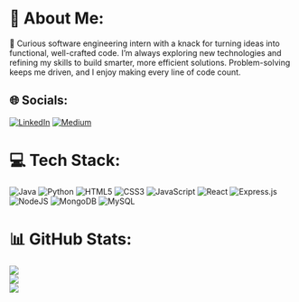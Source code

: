 # 💫 About Me:
🔭 Curious software engineering intern with a knack for turning ideas into functional, well-crafted code. I’m always exploring new technologies and refining my skills to build smarter, more efficient solutions. Problem-solving keeps me driven, and I enjoy making every line of code count.


## 🌐 Socials:
[![LinkedIn](https://img.shields.io/badge/LinkedIn-%230077B5.svg?logo=linkedin&logoColor=white)](https://linkedin.com/in/https://www.linkedin.com/in/nethmi-gamage/) [![Medium](https://img.shields.io/badge/Medium-12100E?logo=medium&logoColor=white)](https://medium.com/@//TODO) 

# 💻 Tech Stack:
![Java](https://img.shields.io/badge/java-%23ED8B00.svg?style=for-the-badge&logo=openjdk&logoColor=white) ![Python](https://img.shields.io/badge/python-3670A0?style=for-the-badge&logo=python&logoColor=ffdd54) ![HTML5](https://img.shields.io/badge/html5-%23E34F26.svg?style=for-the-badge&logo=html5&logoColor=white) ![CSS3](https://img.shields.io/badge/css3-%231572B6.svg?style=for-the-badge&logo=css3&logoColor=white) ![JavaScript](https://img.shields.io/badge/javascript-%23323330.svg?style=for-the-badge&logo=javascript&logoColor=%23F7DF1E) ![React](https://img.shields.io/badge/react-%2320232a.svg?style=for-the-badge&logo=react&logoColor=%2361DAFB) ![Express.js](https://img.shields.io/badge/express.js-%23404d59.svg?style=for-the-badge&logo=express&logoColor=%2361DAFB) ![NodeJS](https://img.shields.io/badge/node.js-6DA55F?style=for-the-badge&logo=node.js&logoColor=white) ![MongoDB](https://img.shields.io/badge/MongoDB-%234ea94b.svg?style=for-the-badge&logo=mongodb&logoColor=white) ![MySQL](https://img.shields.io/badge/mysql-4479A1.svg?style=for-the-badge&logo=mysql&logoColor=white)
# 📊 GitHub Stats:
![](https://github-readme-stats.vercel.app/api?username=Nethmi11&theme=nightowl&hide_border=false&include_all_commits=true&count_private=false)<br/>
![](https://github-readme-streak-stats.herokuapp.com/?user=Nethmi11&theme=nightowl&hide_border=false)<br/>
![](https://github-readme-stats.vercel.app/api/top-langs/?username=Nethmi11&theme=nightowl&hide_border=false&include_all_commits=true&count_private=false&layout=compact)






